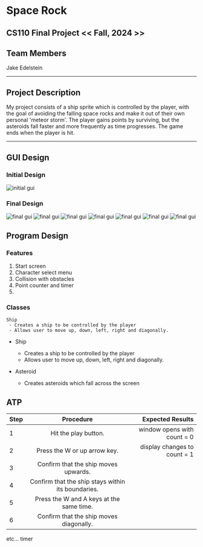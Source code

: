 # Space Rock
## CS110 Final Project  << Fall, 2024 >>

## Team Members

Jake Edelstein

***

## Project Description

My project consists of a ship sprite which is controlled by the player, with the goal of avoiding the falling space rocks and make it out of their own personal 'meteor storm'. The player gains points by surviving, but the asteroids fall faster and more frequently as time progresses. The game ends when the player is hit.

***    

## GUI Design

### Initial Design

![initial gui](assets/gui/gui.jpg)

### Final Design

![final gui](assets/gui/finalgui1.jpg)
![final gui](assets/gui/finalgui2.jpg)
![final gui](assets/gui/finalgui3.jpg)
![final gui](assets/gui/finalgui4.jpg)
![final gui](assets/gui/finalgui5.jpg)
![final gui](assets/gui/finalgui6.jpg)
![final gui](assets/gui/finalgui7.jpg)

## Program Design

### Features

1. Start screen
2. Character select menu
3. Collision with obstacles
4. Point counter and timer
5. 

### Classes
    Ship
     - Creates a ship to be controlled by the player
     - Allows user to move up, down, left, right and diagonally.

 - Ship
     - Creates a ship to be controlled by the player
     - Allows user to move up, down, left, right and diagonally.
 
 - Asteroid
     - Creates asteroids which fall across the screen


## ATP



|Step |           Procedure                                |        Expected Results           |
|-----|:--------------------------------------------------:|----------------------------------:|
|  1  | Hit the play button.                               | window opens with count = 0       |
|  2  | Press the W or up arrow key.                       | display changes to count = 1      |
|  3  | Confirm that the ship moves upwards.               |                                   |
|  4  | Confirm that the ship stays within its boundaries. |                                   |
|  5  | Press the W and A keys at the same time.           |                                   |
|  6  | Confirm that the ship moves diagonally.            |                                   |
etc...
 timer